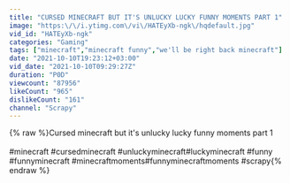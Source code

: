 ```yaml
---
title: "CURSED MINECRAFT BUT IT'S UNLUCKY LUCKY FUNNY MOMENTS PART 1"
image: "https:\/\/i.ytimg.com\/vi\/HATEyXb-ngk\/hqdefault.jpg"
vid_id: "HATEyXb-ngk"
categories: "Gaming"
tags: ["minecraft","minecraft funny","we'll be right back minecraft"]
date: "2021-10-10T19:23:12+03:00"
vid_date: "2021-10-10T09:29:27Z"
duration: "P0D"
viewcount: "87956"
likeCount: "965"
dislikeCount: "161"
channel: "Scrapy"
---
```

{% raw %}Cursed minecraft but it's unlucky lucky funny moments part 1<br /><br />#minecraft​ #cursedminecraft​ #unluckyminecraft​ #luckyminecraft​ #funny​ #funnyminecraft​ #minecraftmoments​ #funnyminecraftmoments #scrapy{% endraw %}
